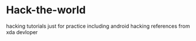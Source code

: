 # Hack-the-world
 hacking tutorials just for practice including android hacking references from xda devloper
